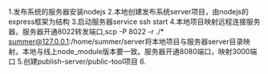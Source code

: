 1.发布系统的服务器安装nodejs
2.本地创建发布系统server项目，由nodejs的express框架为结构
3.启动服务器service ssh start
4.本地项目映射远程连接服务器。服务器开通8022转发端口,scp -P 8022 -r ./* summer@127.0.0.1:/home/summer/server将本地项目与服务器server目录映射。本地与线上node_module版本要一致。服务器开通8080端口，映射3000端口
5.创建publish-server/public-tool项目
6.